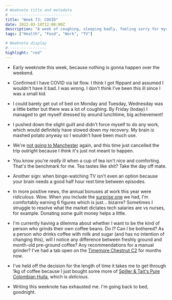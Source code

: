 ```yaml
---
# Weeknote title and metadata
# ---------------------------
title: "Week 73: COVID"
date: 2022-03-18T12:00:00Z
description: "A week of coughing, sleeping badly, feeling sorry for myself, attempting to binge-watch TV, attempting to drink tea, good bonuses, and some coffee."
tags: ["Health", "Food", "Work", "TV"]

# Weeknote display
# ----------------
highlight: "red"
---
```


  * Early weeknote this week, because nothing is gonna happen over the weekend.

  * Confirmed I have COVID via lat flow. I think I got flippant and assumed I wouldn't have it bad. I was wrong. I don't think I've been this ill since I was a small kid.

  * I could barely get out of bed on Monday and Tuesday, Wednesday was a little better but there was a lot of coughing. By Friday (today) I managed to get myself dressed by around lunchtime, big achievement!

  * I pushed down the slight guilt and didn't force myself to do any work, which would definitely have slowed down my recovery. My brain is mashed potato anyway so I wouldn't have been much use.

  * We're [not going to Manchester](/weeknotes/69/) again, and this time just cancelled the trip outright because I think it's just not meant to happen.

  * You know you're _really_ ill when a cup of tea isn't nice and comforting. That's the benchmark for me. Tea tastes like shit? Take the day off mate.

  * Another sign: when binge-watching TV isn't even an option because your brain needs a good half hour rest time between episodes.

  * In more positive news, the annual bonuses at work this year were _ridiculous_. Wow. When you include the [surprise one](/weeknotes/58/) we had, I'm comfortably earning 6 figures which is just... bizarre? Sometimes I struggle to resolve what the market dictates tech salaries are vs nurses, for example. Donating some guilt money helps a little.

  * I'm currently having a dilemma about whether I want to be the kind of person who grinds their own coffee beans. Do I? Can I be bothered? As a person who drinks coffee with milk and sugar (and has no intention of changing this), will I notice any difference between freshly ground and month-old pre-ground coffee? Any recommendations for a manual grinder? I've had a tab open on the [Timemore Chestnut C2](https://www.google.com/search?q=TIMEMORE+Chestnut+C2) for months now.

  * I've held off the decision for the length of time it takes me to get through 1kg of coffee because I just bought some more of [Spiller & Tait's Pure Colombian Huila](https://www.spillerandtait.co.uk/collections/coffee-beans/products/pure-colombian-huila), which is _delicious_.

  * Writing this weeknote has exhausted me. I'm going back to bed, goodnight.
